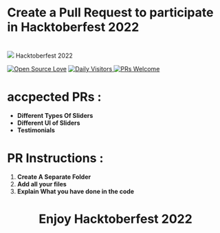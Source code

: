 # Create a Pull Request to participate in Hacktoberfest 2022

# <p align="center"> 
  <img src="https://user-images.githubusercontent.com/67837886/194604144-f81642db-691d-4504-97f5-a5e431efb698.png" />
  Hacktoberfest 2022

[![Open Source Love](https://badges.frapsoft.com/os/v2/open-source.svg?v=103)](https://github.com/SayanDeveloper) [![Daily Visitors](https://visitor-badge.glitch.me/badge?page_id=SayanDeveloper.slider) ![PRs Welcome](https://img.shields.io/badge/PRs-welcome-brightgreen.svg?style=flat-square)](http://github.com/SayanDeveloper/slider)

# accpected PRs :

- **Different Types Of Sliders**
- **Different UI of Sliders**
- **Testimonials**      
  

# PR Instructions :
1. **Create A Separate Folder**
2. **Add all your files**
3. **Explain What you have done in the code** 
    
# **<p align="center"> Enjoy Hacktoberfest 2022**

